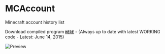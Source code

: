 # MCAccount
Minecraft account history list

Download compiled program [**`HERE`**](http://123dmwm.tk/Random/MCAccount.zip) - (Always up to date with latest WORKING code - Latest: June 14, 2015)

![Preview](http://123dmwm.tk/I/33.png)
